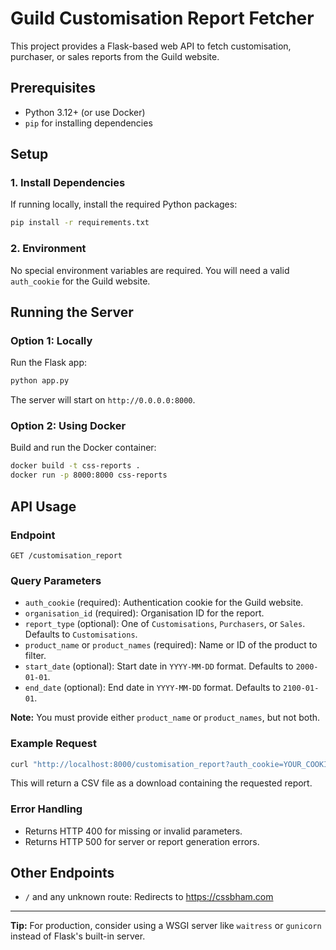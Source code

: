 # Guild Customisation Report Fetcher

This project provides a Flask-based web API to fetch customisation, purchaser, or sales reports from the Guild website.

## Prerequisites

- Python 3.12+ (or use Docker)
- `pip` for installing dependencies

## Setup

### 1. Install Dependencies

If running locally, install the required Python packages:

```sh
pip install -r requirements.txt
```

### 2. Environment

No special environment variables are required. You will need a valid `auth_cookie` for the Guild website.

## Running the Server

### Option 1: Locally

Run the Flask app:

```sh
python app.py
```

The server will start on `http://0.0.0.0:8000`.

### Option 2: Using Docker

Build and run the Docker container:

```sh
docker build -t css-reports .
docker run -p 8000:8000 css-reports
```

## API Usage

### Endpoint

```http
GET /customisation_report
```

### Query Parameters

- `auth_cookie` (required): Authentication cookie for the Guild website.
- `organisation_id` (required): Organisation ID for the report.
- `report_type` (optional): One of `Customisations`, `Purchasers`, or `Sales`. Defaults to `Customisations`.
- `product_name` or `product_names` (required): Name or ID of the product to filter.
- `start_date` (optional): Start date in `YYYY-MM-DD` format. Defaults to `2000-01-01`.
- `end_date` (optional): End date in `YYYY-MM-DD` format. Defaults to `2100-01-01`.

**Note:** You must provide either `product_name` or `product_names`, but not both.

### Example Request

```sh
curl "http://localhost:8000/customisation_report?auth_cookie=YOUR_COOKIE&organisation_id=1234&product_name=Hoodie&start_date=2024-01-01&end_date=2024-12-31"
```

This will return a CSV file as a download containing the requested report.

### Error Handling

- Returns HTTP 400 for missing or invalid parameters.
- Returns HTTP 500 for server or report generation errors.

## Other Endpoints

- `/` and any unknown route: Redirects to https://cssbham.com

---

**Tip:** For production, consider using a WSGI server like `waitress` or `gunicorn` instead of Flask's built-in server.
